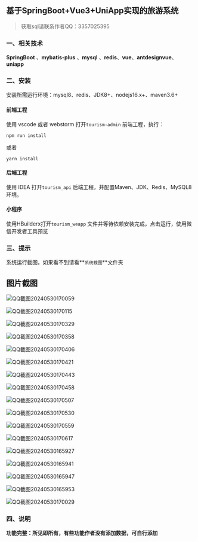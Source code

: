 ## 基于SpringBoot+Vue3+UniApp实现的旅游系统



> 获取sql请联系作者QQ：3357025395



### 一、相关技术

**SpringBoot** 、**mybatis-plus** 、**mysql** 、**redis**、**vue**、**antdesignvue**、**uniapp**



### 二、安装

安装所需运行环境：mysql8、redis、JDK8+、nodejs16.x+、maven3.6+

#### 前端工程

使用 vscode 或者 webstorm 打开`tourism-admin` 前端工程，执行：

```
npm run install
```

或者

```
yarn install
```

#### 后端工程

使用 IDEA 打开`tourism_api` 后端工程，并配置Maven、JDK、Redis、MySQL8环境。

#### 小程序

使用HBuilderx打开`tourism_weapp` 文件并等待依赖安装完成，点击运行，使用微信开发者工具预览



### 三、提示 

系统运行截图，如果看不到请看**`系统截图`**文件夹

## 图片截图
![QQ截图20240530170059](https://img-blog.csdnimg.cn/img_convert/84b83fecd55107a900046dbd6c5a5b33.png)

![QQ截图20240530170115](https://img-blog.csdnimg.cn/img_convert/37a8b4759006d7cd933ff7abd94560aa.png)

![QQ截图20240530170329](https://img-blog.csdnimg.cn/img_convert/0f7b63d470ce5523ebd9970fe936047a.png)

![QQ截图20240530170358](https://img-blog.csdnimg.cn/img_convert/7b1df1740ff1cb846838b1ea349b302a.png)

![QQ截图20240530170406](https://img-blog.csdnimg.cn/img_convert/cd6b5d8495884c5ef644293b6e219a24.png)

![QQ截图20240530170421](https://img-blog.csdnimg.cn/img_convert/fa8575362a670353f72c609c791ab16a.png)

![QQ截图20240530170443](https://img-blog.csdnimg.cn/img_convert/e6efef00c5da0bbe43e9aa5f2c942ef4.png)

![QQ截图20240530170458](https://img-blog.csdnimg.cn/img_convert/5c2423cce1b6c384cc42a8c71c1aa4fe.png)

![QQ截图20240530170507](https://img-blog.csdnimg.cn/img_convert/a5a9b2fb12b4ea46228865cabc939d70.png)

![QQ截图20240530170530](https://img-blog.csdnimg.cn/img_convert/cd1294e673e5da58ee2adf36fd4e00f4.png)

![QQ截图20240530170559](https://img-blog.csdnimg.cn/img_convert/9345b931a8ae2adec2bd3c3c3ec06493.png)

![QQ截图20240530170617](https://img-blog.csdnimg.cn/img_convert/83d39dd35184a080b475e19c086c82c0.png)

![QQ截图20240530165927](https://img-blog.csdnimg.cn/img_convert/4c2fd2409dd1a0649e7e849915465c8c.png)

![QQ截图20240530165941](https://img-blog.csdnimg.cn/img_convert/02f08085de5aa66167d6d56919f92388.png)

![QQ截图20240530165947](https://img-blog.csdnimg.cn/img_convert/9a9b02805c8fa9532df47d9beeaaaec0.png)

![QQ截图20240530165953](https://img-blog.csdnimg.cn/img_convert/d903c909ae1e80e18e83f01e6ef135ae.png)

![QQ截图20240530170029](https://img-blog.csdnimg.cn/img_convert/274dd0615e33ea423ad4990acd2c56bf.png)



### 四、说明

**功能完整：所见即所有，有些功能作者没有添加数据，可自行添加**
